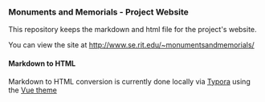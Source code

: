 ### Monuments and Memorials - Project Website

This repository keeps the markdown and html file for the project's website.

You can view the site at http://www.se.rit.edu/~monumentsandmemorials/



#### Markdown to HTML

Markdown to HTML conversion is currently done locally via [Typora](https://www.typora.io/) using the [Vue theme](http://theme.typora.io/theme/Vue/)